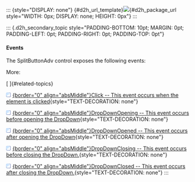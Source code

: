 ::: {style="DISPLAY: none"}
[](ms-xhelp:///?Id=d2h_url_template){#d2h_url_template}![](!package_url!){#d2h_package_url style="WIDTH: 0px; DISPLAY: none; HEIGHT: 0px"}
:::

::: {.d2h_secondary_topic style="PADDING-BOTTOM: 10pt; MARGIN: 0pt; PADDING-LEFT: 0pt; PADDING-RIGHT: 0pt; PADDING-TOP: 0pt"}
#### Events

The SplitButtonAdv control exposes the following events:

More:

[ ]{#related-topics}

[![](../button.gif){border="0" align="absMiddle"}Click -- This event occurs when the element is clicked](ms-xhelp:///?Id=2ee22244-bda1-4527-acee-47e2efdf9ec4){style="TEXT-DECORATION: none"}

[![](../button.gif){border="0" align="absMiddle"}DropDownOpening -- This event occurs before opening the DropDown](ms-xhelp:///?Id=a4392bdb-80e3-4ada-a766-680bd6ce965b){style="TEXT-DECORATION: none"}

[![](../button.gif){border="0" align="absMiddle"}DropDownOpened -- This event occurs after opening the DropDown](ms-xhelp:///?Id=0cafc2b5-16c9-4c46-8b96-44763cff774d){style="TEXT-DECORATION: none"}

[![](../button.gif){border="0" align="absMiddle"}DropDownClosing -- This event occurs before closing the DropDown.](ms-xhelp:///?Id=039aeaef-2936-4db8-a2da-70e7c0160d1e){style="TEXT-DECORATION: none"}

[![](../button.gif){border="0" align="absMiddle"}DropDownClosed -- This event occurs after closing the DropDown.](ms-xhelp:///?Id=013bbfe2-a025-4e91-af16-5b446779aaaf){style="TEXT-DECORATION: none"}
:::
